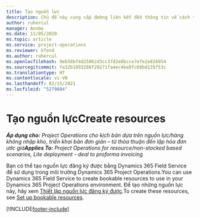 ```yaml
---
title: Tạo nguồn lực
description: Chủ đề này cung cấp đường liên kết đến thông tin về cách tạo nguồn lực có thể đăng ký.
author: ruhercul
manager: Annbe
ms.date: 11/05/2020
ms.topic: article
ms.service: project-operations
ms.reviewer: kfend
ms.author: ruhercul
ms.openlocfilehash: 9eb58bf4d25062d3cc37d2e8bcce7efe2e826954
ms.sourcegitcommit: fa32b1893286f20271fa4ec4be8fc68bd135f53c
ms.translationtype: HT
ms.contentlocale: vi-VN
ms.lasthandoff: 02/15/2021
ms.locfileid: "5279884"
---
```

# <a name="create-resources"></a><span data-ttu-id="d646e-103">Tạo nguồn lực</span><span class="sxs-lookup"><span data-stu-id="d646e-103">Create resources</span></span>

<span data-ttu-id="d646e-104">_**Áp dụng cho:** Project Operations cho kịch bản dựa trên nguồn lực/hàng không nhập kho, triển khai bản đơn giản – từ thỏa thuận đến lập hóa đơn ước giá_</span><span class="sxs-lookup"><span data-stu-id="d646e-104">_**Applies To:** Project Operations for resource/non-stocked based scenarios, Lite deployment - deal to proforma invoicing_</span></span>

<span data-ttu-id="d646e-105">Bạn có thể tạo nguồn lực đăng ký được bằng Dynamics 365 Field Service để sử dụng trong môi trường Dynamics 365 Project Operations.</span><span class="sxs-lookup"><span data-stu-id="d646e-105">You can use Dynamics 365 Field Service to create bookable resources to use in your Dynamics 365 Project Operations environment.</span></span> <span data-ttu-id="d646e-106">Để tạo những nguồn lực này, hãy xem [Thiết lập nguồn lực đăng ký được](https://docs.microsoft.com/dynamics365/field-service/set-up-bookable-resources).</span><span class="sxs-lookup"><span data-stu-id="d646e-106">To create these resources, see [Set up bookable resources](https://docs.microsoft.com/dynamics365/field-service/set-up-bookable-resources).</span></span>


[!INCLUDE[footer-include](../includes/footer-banner.md)]